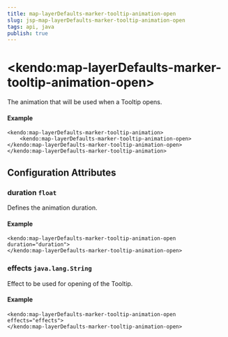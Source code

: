 ```yaml
---
title: map-layerDefaults-marker-tooltip-animation-open
slug: jsp-map-layerDefaults-marker-tooltip-animation-open
tags: api, java
publish: true
---
```


# \<kendo:map-layerDefaults-marker-tooltip-animation-open\>

The animation that will be used when a Tooltip opens.

#### Example
    <kendo:map-layerDefaults-marker-tooltip-animation>
        <kendo:map-layerDefaults-marker-tooltip-animation-open></kendo:map-layerDefaults-marker-tooltip-animation-open>
    </kendo:map-layerDefaults-marker-tooltip-animation>

## Configuration Attributes

### duration `float`

Defines the animation duration.

#### Example
    <kendo:map-layerDefaults-marker-tooltip-animation-open duration="duration">
    </kendo:map-layerDefaults-marker-tooltip-animation-open>

### effects `java.lang.String`

Effect to be used for opening of the Tooltip.

#### Example
    <kendo:map-layerDefaults-marker-tooltip-animation-open effects="effects">
    </kendo:map-layerDefaults-marker-tooltip-animation-open>

